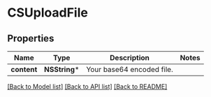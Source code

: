 # CSUploadFile

## Properties
Name | Type | Description | Notes
------------ | ------------- | ------------- | -------------
**content** | **NSString*** | Your base64 encoded file. | 

[[Back to Model list]](../README.md#documentation-for-models) [[Back to API list]](../README.md#documentation-for-api-endpoints) [[Back to README]](../README.md)


